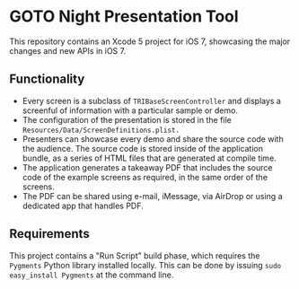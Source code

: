 GOTO Night Presentation Tool
============================

This repository contains an Xcode 5 project for iOS 7, showcasing the
major changes and new APIs in iOS 7.

Functionality
-------------

- Every screen is a subclass of `TRIBaseScreenController` and displays a
  screenful of information with a particular sample or demo.
- The configuration of the presentation is stored in the file
  `Resources/Data/ScreenDefinitions.plist.`
- Presenters can showcase every demo and share the source code with the
  audience. The source code is stored inside of the application bundle,
  as a series of HTML files that are generated at compile time.
- The application generates a takeaway PDF that includes the source code
  of the example screens as required, in the same order of the screens.
- The PDF can be shared using e-mail, iMessage, via AirDrop or using a
  dedicated app that handles PDF.

Requirements
------------

This project contains a "Run Script" build phase, which requires the
`Pygments` Python library installed locally. This can be done by issuing
`sudo easy_install Pygments` at the command line.

